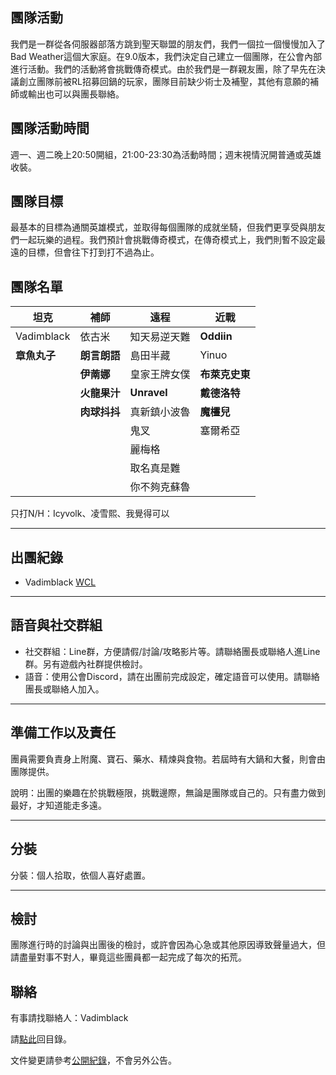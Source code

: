 ## 團隊活動

我們是一群從各伺服器部落方跳到聖天聯盟的朋友們，我們一個拉一個慢慢加入了Bad Weather這個大家庭。在9.0版本，我們決定自己建立一個團隊，在公會內部進行活動。我們的活動將會挑戰傳奇模式。由於我們是一群親友團，除了早先在決議創立團隊前被RL招募回鍋的玩家，團隊目前缺少術士及補聖，其他有意願的補師或輸出也可以與團長聯絡。

## 團隊活動時間

週一、週二晚上20:50開組，21:00-23:30為活動時間；週末視情況開普通或英雄收裝。

## 團隊目標

最基本的目標為通關英雄模式，並取得每個團隊的成就坐騎，但我們更享受與朋友們一起玩樂的過程。我們預計會挑戰傳奇模式，在傳奇模式上，我們則暫不設定最遠的目標，但會往下打到打不過為止。

## 團隊名單

| **坦克**            | **補師**             | **遠程**            | **近戰**            |
| ------------------- | ------------------- | ------------------ | ------------------- |
|  Vadimblack         |  依古米             |   知天易逆天難      |   **Oddiin**          |
|  **章魚丸子**        |  **朗言朗語**       |   島田半藏         |   Yinuo |
|                     |  **伊萳娜**         |  皇家王牌女僕      |   **布萊克史東**       |
|                     |  **火龍果汁**        |  **Unravel**       |  **戴德洛特**       |
|                     |  **肉球抖抖**        |  真新鎮小波魯        |   **魔欞兒**        |
|                     |                     |   鬼叉              |    塞爾希亞    |
|                     |                     |  麗梅格             |                     |
|                     |                     |   取名真是難      |                     |
|                     |                     |   你不夠克蘇魯      |                     |

只打N/H：Icyvolk、凌雪熙、我覺得可以

---

## 出團紀錄

- Vadimblack [WCL](https://www.warcraftlogs.com/user/reports-list/256518/)

--- 

## 語音與社交群組

- 社交群組：Line群，方便請假/討論/攻略影片等。請聯絡團長或聯絡人進Line群。另有遊戲內社群提供檢討。
- 語音：使用公會Discord，請在出團前完成設定，確定語音可以使用。請聯絡團長或聯絡人加入。

---

## 準備工作以及責任

團員需要負責身上附魔、寶石、藥水、精煉與食物。若屆時有大鍋和大餐，則會由團隊提供。

說明：出團的樂趣在於挑戰極限，挑戰邊際，無論是團隊或自己的。只有盡力做到最好，才知道能走多遠。

---
## 分裝

分裝：個人拾取，依個人喜好處置。

---

## 檢討

團隊進行時的討論與出團後的檢討，或許會因為心急或其他原因導致聲量過大，但請盡量對事不對人，畢竟這些團員都一起完成了每次的拓荒。

## 聯絡

有事請找聯絡人：Vadimblack

請[點此](index.html)回目錄。

文件變更請參考[公開紀錄](https://github.com/dalechou/badweather.tw/commits/master/avidar.md)，不會另外公告。
